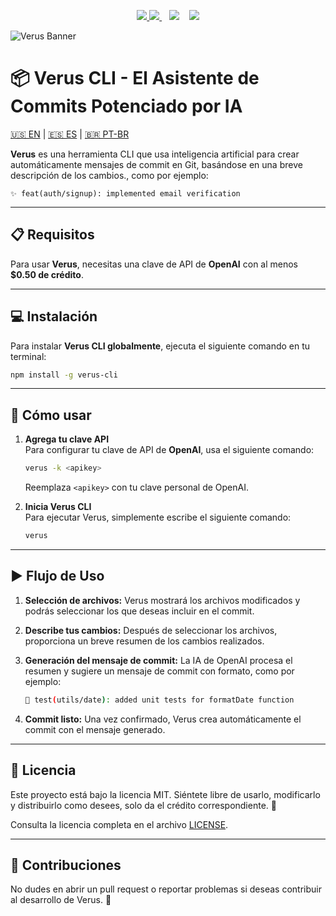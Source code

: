 <p align="center">
  <a href="https://github.com/euandresimoes/verus">
      <img src="https://img.shields.io/badge/🚀-REPO-FFE162?style=for-the-badge&labelColor=000000"/>
  </a>
  <a href="https://www.npmjs.com/package/verus-cli">
    <img src="https://img.shields.io/npm/v/verus-cli?label=%F0%9F%93%A6+NPM&labelColor=black&color=%233F0071&style=for-the-badge"/>
  </a>
  &nbsp;&nbsp;
  <img src="https://img.shields.io/github/stars/euandresimoes/verus?style=for-the-badge&label=%E2%AD%90%20STARS&labelColor=black&color=%23FB2576"/>
  &nbsp;&nbsp;
  <img src="https://img.shields.io/github/repo-size/euandresimoes/verus?style=for-the-badge&label=%F0%9F%9B%A0%EF%B8%8F%20SIZE&labelColor=black&color=%23332FD0"/>
</p>

![Verus Banner](https://github.com/user-attachments/assets/5173589a-5dd8-4fd4-9536-7e039365acae)

# 📦 Verus CLI - El Asistente de Commits Potenciado por IA

[🇺🇸 EN](https://github.com/euandresimoes/verus/blob/master/README.md) | [🇪🇸 ES](https://github.com/euandresimoes/verus/blob/master/README.es.md) | [🇧🇷 PT-BR](https://github.com/euandresimoes/verus/blob/master/README.pt-br.md) 

**Verus** es una herramienta CLI que usa inteligencia artificial para crear automáticamente mensajes de commit en Git, basándose en una breve descripción de los cambios., como por ejemplo:

`✨ feat(auth/signup): implemented email verification`

---

## 📋 Requisitos

Para usar **Verus**, necesitas una clave de API de **OpenAI** con al menos **$0.50 de crédito**.

---

## 💻 Instalación

Para instalar **Verus CLI globalmente**, ejecuta el siguiente comando en tu terminal:

```bash
npm install -g verus-cli
```

---

## 🚀 Cómo usar

1. **Agrega tu clave API**  
   Para configurar tu clave de API de **OpenAI**, usa el siguiente comando:

   ```bash
   verus -k <apikey>
   ```

   Reemplaza `<apikey>` con tu clave personal de OpenAI.

3. **Inicia Verus CLI**  
   Para ejecutar Verus, simplemente escribe el siguiente comando:

   ```bash
   verus
   ```

---

## ▶️ Flujo de Uso

1. **Selección de archivos:** Verus mostrará los archivos modificados y podrás seleccionar los que deseas incluir en el commit. 
2. **Describe tus cambios:** Después de seleccionar los archivos, proporciona un breve resumen de los cambios realizados.
3. **Generación del mensaje de commit:** La IA de OpenAI procesa el resumen y sugiere un mensaje de commit con formato, como por ejemplo:

   ```bash
   🧪 test(utils/date): added unit tests for formatDate function
   ```

4. **Commit listo:** Una vez confirmado, Verus crea automáticamente el commit con el mensaje generado.

---

## 📝 Licencia

Este proyecto está bajo la licencia MIT.
Siéntete libre de usarlo, modificarlo y distribuirlo como desees, solo da el crédito correspondiente. 🤝

Consulta la licencia completa en el archivo [LICENSE](./LICENSE).

---

## 🤝 Contribuciones

No dudes en abrir un pull request o reportar problemas si deseas contribuir al desarrollo de Verus. 🚀
